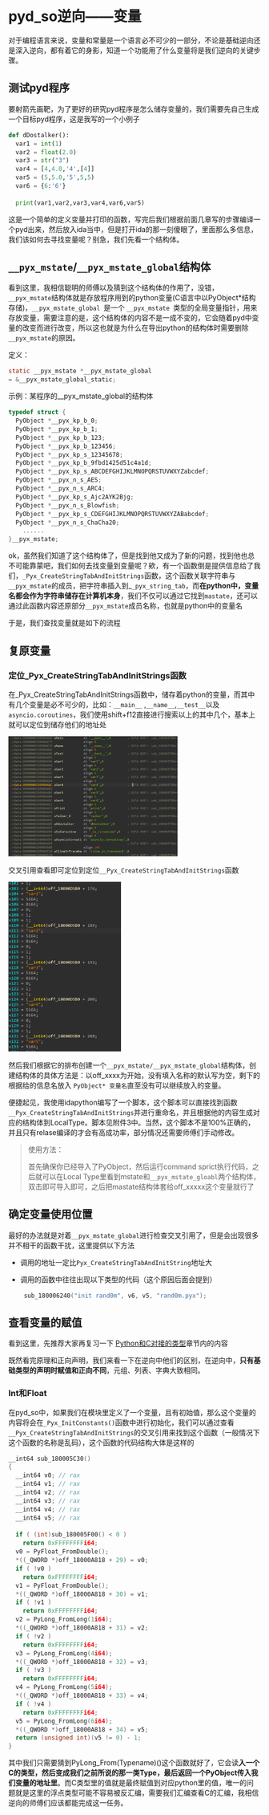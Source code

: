# pyd_so逆向——变量

​    对于编程语言来说，变量和常量是一个语言必不可少的一部分，不论是基础逆向还是深入逆向，都有着它的身影，知道一个功能用了什么变量将是我们逆向的关键步骤。

## 测试pyd程序

​    要射箭先画靶，为了更好的研究pyd程序是怎么储存变量的，我们需要先自己生成一个目标pyd程序，这是我写的一个小例子

```python
def dDostalker():
  var1 = int(1)
  var2 = float(2.0)
  var3 = str("3")
  var4 = [4,4.0,'4',[4]]
  var5 = (5,5.0,'5',5,5)
  var6 = {6:'6'}

  print(var1,var2,var3,var4,var6,var5)
```

​    这是一个简单的定义变量并打印的函数，写完后我们根据前面几章写的步骤编译一个pyd出来，然后放入ida当中，但是打开ida的那一刻傻眼了，里面那么多信息，我们该如何去寻找变量呢？别急，我们先看一个结构体。

## `__pyx_mstate`/`__pyx_mstate_global`结构体

​    看到这里，我相信聪明的师傅以及猜到这个结构体的作用了，没错，`__pyx_mstate`结构体就是存放程序用到的python变量(C语言中以PyObject*结构存储)，`__pyx_mstate_global `是一个 `__pyx_mstate `类型的全局变量指针，用来存放变量，需要注意的是，这个结构体的内容不是一成不变的，它会随着pyd中变量的改变而进行改变，所以这也就是为什么在导出python的结构体时需要删除`__pyx_mstate`的原因。

定义：

```c
static __pyx_mstate *__pyx_mstate_global
= &__pyx_mstate_global_static;
```


示例：某程序的__pyx_mstate_global的结构体

```c
typedef struct {
  PyObject *__pyx_kp_b_0;
  PyObject *__pyx_kp_b_1;
  PyObject *__pyx_kp_b_123;
  PyObject *__pyx_kp_b_123456;
  PyObject *__pyx_kp_s_12345678;
  PyObject *__pyx_kp_b_9fbd1425d51c4a1d;
  PyObject *__pyx_kp_s_ABCDEFGHIJKLMNOPQRSTUVWXYZabcdef;
  PyObject *__pyx_n_s_AES;
  PyObject *__pyx_n_s_ARC4;
  PyObject *__pyx_kp_s_Ajc2AYK2Bjg;
  PyObject *__pyx_n_s_Blowfish;
  PyObject *__pyx_kp_s_CDEFGHIJKLMNOPQRSTUVWXYZABabcdef;
  PyObject *__pyx_n_s_ChaCha20;
    ......
}__pyx_mstate;
```

ok，虽然我们知道了这个结构体了，但是找到他又成为了新的问题，找到他也总不可能靠蒙吧，我们如何去找变量到变量呢？欸，有一个函数倒是提供信息给了我们，`_Pyx_CreateStringTabAndInitStrings`函数，这个函数关联字符串与`__pyx_mstate`的成员，把字符串插入到_`_pyx_string_tab`，而**在python中，变量名都会作为字符串储存在计算机本身**，我们不仅可以通过它找到`mastate`，还可以通过此函数内容还原部分`__pyx_mstate`成员名称，也就是python中的变量名

于是，我们查找变量就是如下的流程

## 复原变量

### 定位_Pyx_CreateStringTabAndInitStrings函数

在_Pyx_CreateStringTabAndInitStrings函数中，储存着python的变量，而其中有几个变量是必不可少的，比如：`__main__`
,`__name__`,`__test__`以及`asyncio.coroutines`，我们使用shift+f12直接进行搜索以上的其中几个，基本上就可以定位到储存他们的地址处

<img src="3.1pyd_so逆向——变量.assets/image-20241221150742010.png" alt="image-20241221150742010" style="zoom: 33%;" />

交叉引用查看即可定位到定位`__Pyx_CreateStringTabAndInitStrings`函数

<img src="3.1pyd_so逆向——变量.assets/image-20241221154336135.png" alt="image-20241221154336135" style="zoom: 33%;" />

​    然后我们根据它的排布创建一个`__pyx_mstate/__pyx_mstate_global`结构体，创建结构体的具体方法是：以off_xxxx为开始，没有填入名称的默认写为空，剩下的根据给的信息名放入 `PyObject* 变量名`直至没有可以继续放入的变量。

​    便捷起见，我使用idapython编写了一个脚本，这个脚本可以直接找到函数`__Pyx_CreateStringTabAndInitStrings`并进行重命名，并且根据他的内容生成对应的结构体到LocalType。脚本见附件3中。当然，这个脚本不是100%正确的，并且只有relase编译的才会有高成功率，部分情况还需要师傅们手动修改。

> 使用方法：
>
> 首先确保你已经导入了PyObject，然后运行command sprict执行代码，之后就可以在Local Type里看到mstate和`__pyx_mstate_gloabl`两个结构体，双击即可导入即可，之后把mastate结构体套给off_xxxxx这个变量就行了

## 确定变量使用位置

​    最好的办法就是对着`__pyx_mstate_global`进行检查交叉引用了，但是会出现很多并不相干的函数干扰，这里提供以下方法

- 调用的地址一定比`Pyx_CreateStringTabAndInitString`地址大

- 调用的函数中往往出现以下类型的代码（这个原因后面会提到）

  

  ```c
   sub_180006240("init rand0m", v6, v5, "rand0m.pyx");
  ```


## 查看变量的赋值

看到这里，先推荐大家再复习一下 [Python和C对接的类型](./2.0Python和C对接的类型.md)章节内的内容

既然看完原理和正向声明，我们来看一下在逆向中他们的区别，在逆向中，**只有基础类型的声明时赋值和正向不同**，元组、列表、字典大致相同。

### Int和Float

在pyd_so中，如果我们在模块里定义了一个变量，且有初始值，那么这个变量的内容将会在`_Pyx_InitConstants()`函数中进行初始化，我们可以通过查看`__Pyx_CreateStringTabAndInitStrings`的交叉引用来找到这个函数（一般情况下这个函数的名称是乱码），这个函数的代码结构大体是这样的

```c
__int64 sub_180005C30()
{
  __int64 v0; // rax
  __int64 v1; // rax
  __int64 v2; // rax
  __int64 v3; // rax
  __int64 v4; // rax
  __int64 v5; // rax

  if ( (int)sub_180005F00() < 0 )
    return 0xFFFFFFFFi64;
  v0 = PyFloat_FromDouble();
  *((_QWORD *)off_18000A818 + 29) = v0;
  if ( !v0 )
    return 0xFFFFFFFFi64;
  v1 = PyFloat_FromDouble();
  *((_QWORD *)off_18000A818 + 30) = v1;
  if ( !v1 )
    return 0xFFFFFFFFi64;
  v2 = PyLong_FromLong(1i64);
  *((_QWORD *)off_18000A818 + 31) = v2;
  if ( !v2 )
    return 0xFFFFFFFFi64;
  v3 = PyLong_FromLong(4i64);
  *((_QWORD *)off_18000A818 + 32) = v3;
  if ( !v3 )
    return 0xFFFFFFFFi64;
  v4 = PyLong_FromLong(5i64);
  *((_QWORD *)off_18000A818 + 33) = v4;
  if ( !v4 )
    return 0xFFFFFFFFi64;
  v5 = PyLong_FromLong(6i64);
  *((_QWORD *)off_18000A818 + 34) = v5;
  return (unsigned int)(v5 != 0) - 1;
}
```

其中我们只需要猜到PyLong_From(Typename)()这个函数就好了，它会读**入一个C的类型，然后变成我们之前所说的那一类Type，最后返回一个PyObject传入我们变量的地址里**。而C类型里的值就是最终赋值到对应python里的值，唯一的问题就是这里的浮点类型可能不容易被反汇编，需要我们汇编查看C的汇编，我相信逆向的师傅们应该都能完成这一任务。